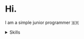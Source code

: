 # Hi.
I am a simple junior programmer 🇧🇷
<details>
  <summary>Skills</summary>
  <img src="https://img.icons8.com/?size=256&id=13441&format=png" width="16px"> Python
</details>
